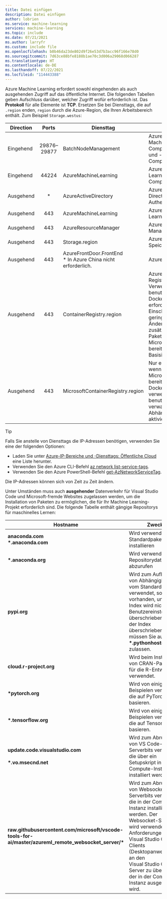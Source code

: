 ```yaml
---
title: Datei einfügen
description: Datei einfügen
author: lobrien
ms.service: machine-learning
services: machine-learning
ms.topic: include
ms.date: 07/21/2021
ms.author: larryfr
ms.custom: include file
ms.openlocfilehash: b0b46da23de802d9f26e53d7b3acc96f166e78d0
ms.sourcegitcommit: 7d63ce88bfe8188b1ae70c3d006a29068d066287
ms.translationtype: HT
ms.contentlocale: de-DE
ms.lasthandoff: 07/22/2021
ms.locfileid: "114443388"
---
```

Azure Machine Learning erfordert sowohl eingehenden als auch ausgehenden Zugriff auf das öffentliche Internet. Die folgenden Tabellen geben Aufschluss darüber, welcher Zugriff wofür erforderlich ist. Das __Protokoll__ für alle Elemente ist __TCP__. Ersetzen Sie bei Diensttags, die auf `.region` enden, `region` durch die Azure-Region, die Ihren Arbeitsbereich enthält. Zum Beispiel `Storage.westus`:

| Direction | Ports | Diensttag | Zweck |
| ----- |:-----:| ----- | ----- |
| Eingehend | 29876–29877 | BatchNodeManagement | Azure Machine Learning-Compute-Instanz- und -Computecluster |
| Eingehend | 44224 | AzureMachineLearning | Azure Machine Learning-Compute-Instanz. |
| Ausgehend | * | AzureActiveDirectory | Azure Active Directory-Authentifizierung |
| Ausgehend | 443 | AzureMachineLearning | Azure Machine Learning. |
| Ausgehend | 443 | AzureResourceManager | Azure Resource Manager |
| Ausgehend | 443 | Storage.region | Azure-Speicherkonto |
| Ausgehend | 443 | AzureFrontDoor.FrontEnd</br>* In Azure China nicht erforderlich. | Azure Front Door | 
| Ausgehend | 443 | ContainerRegistry.region | Azure Container Registry. Nur bei Verwendung benutzerdefinierter Docker-Images erforderlich. Einschließlich geringfügiger Änderungen (z. B. zusätzliche Pakete) an von Microsoft bereitgestellten Basisimages. |
| Ausgehend | 443 | MicrosoftContainerRegistry.region | Nur erforderlich, wenn Sie von Microsoft bereitgestellte Docker-Images verwenden und benutzerseitig verwaltete Abhängigkeiten aktivieren. |

> [!TIP]
> Falls Sie anstelle von Diensttags die IP-Adressen benötigen, verwenden Sie eine der folgenden Optionen:
> * Laden Sie unter [Azure-IP-Bereiche und -Diensttags: Öffentliche Cloud](https://www.microsoft.com/download/details.aspx?id=56519) eine Liste herunter.
> * Verwenden Sie den Azure CLI-Befehl [az network list-service-tags](/cli/azure/network#az_network_list_service_tags).
> * Verwenden Sie den Azure PowerShell-Befehl [get-AzNetworkServiceTag](/powershell/module/az.network/get-aznetworkservicetag).
> 
> Die IP-Adressen können sich von Zeit zu Zeit ändern.

Unter Umständen muss auch __ausgehender__ Datenverkehr für Visual Studio Code und Microsoft-fremde Websites zugelassen werden, um die Installation von Paketen zu ermöglichen, die für Ihr Machine Learning-Projekt erforderlich sind. Die folgende Tabelle enthält gängige Repositorys für maschinelles Lernen:

| Hostname | Zweck |
| ----- | ----- |
| **anaconda.com**</br>**\*.anaconda.com** | Wird verwendet, um Standardpakete zu installieren |
| **\*.anaconda.org** | Wird verwendet, um Repositorydaten abzurufen |
| **pypi.org** | Wird zum Auflisten von Abhängigkeiten vom Standardindex verwendet, sofern vorhanden, und der Index wird nicht durch Benutzereinstellungen überschrieben. Wenn der Index überschrieben wird, müssen Sie auch **\*.pythonhosted.org** zulassen. |
| **cloud.r-project.org** | Wird beim Installieren von CRAN-Paketen für die R-Entwicklung verwendet. |
| **\*pytorch.org** | Wird von einigen Beispielen verwendet, die auf PyTorch basieren. |
| **\*.tensorflow.org** | Wird von einigen Beispielen verwendet, die auf Tensorflow basieren. |
| **update.code.visualstudio.com**</br></br>**\*.vo.msecnd.net** | Wird zum Abrufen von VS Code-Serverbits verwendet, die über ein Setupskript in der Compute-Instanz installiert werden.|
| **raw.githubusercontent.com/microsoft/vscode-tools-for-ai/master/azureml_remote_websocket_server/\*** | Wird zum Abrufen von Websocket-Serverbits verwendet, die in der Compute-Instanz installiert werden. Der Websocket-Server wird verwendet, um Anforderungen des Visual Studio Code-Clients (Desktopanwendung) an den Visual Studio Code-Server zu übertragen, der in der Compute-Instanz ausgeführt wird.|